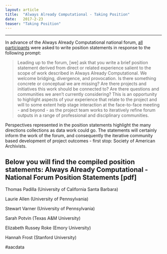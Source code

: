 ```yaml
---
layout: article
title:  "Always Already Computational - Taking Position"
date:   2017-2-23 
teaser: "Taking Position"
---
```

---
In advance of the Always Already Computational national forum, [all participants](https://collectionsasdata.github.io/partners/) were asked to write position statements in response to the following prompt:

> Leading up to the forum, [we] ask that you write a brief position statement derived from direct or related experience salient to the scope of work described in Always Already Computational. We welcome bridging, divergence, and provocation. Is there something concrete or conceptual we are missing? Are there projects and initiatives this work should be connected to? Are there questions and communities we aren’t currently considering? This is an opportunity to highlight aspects of your experience that relate to the project and will to some extent help stage interaction at the face-to-face meeting - and beyond - as the project team works to iteratively refine forum outputs in a range of professional and disciplinary communities. 

Perspectives represented in the position statements highlight the many directions collections as data work could go. The statements will certainly inform the work of the forum, and consequently the iterative community based development of project outcomes - first stop: Society of American Archivists.  

Below you will find the compiled position statements:
**Always Already Computational - National Forum Position Statements** [pdf]
---
Thomas Padilla (University of California Santa Barbara)

Laurie Allen (University of Pennsylvania)

Stewart Varner (University of Pennsylvania)

Sarah Potvin (Texas A&M University)

Elizabeth Russey Roke (Emory University)

Hannah Frost (Stanford University)

#aacdata

